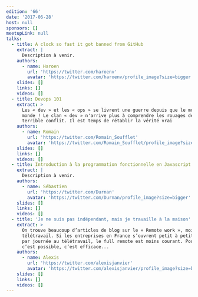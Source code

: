 ```yaml
---
edition: '66'
date: '2017-06-28'
host: null
sponsors: []
meetupLink: null
talks:
  - title: A clock so fast it got banned from GitHub
    extract: |
      Description à venir.
    authors:
      - name: Haroen
        url: 'https://twitter.com/haroenv'
        avatar: 'https://twitter.com/haroenv/profile_image?size=bigger'
    slides: []
    links: []
    videos: []
  - title: Devops 101
    extract: >
      Les « dev » et les « ops » se livrent une guerre depuis que le monde est
      monde ! Le clan « dev » n'arrive plus à comprendre les rouages de ce
      terrible conflit. Il est temps de rétablir la vérité vrai
    authors:
      - name: Romain
        url: 'https://twitter.com/Romain_Soufflet'
        avatar: 'https://twitter.com/Romain_Soufflet/profile_image?size=bigger'
    slides: []
    links: []
    videos: []
  - title: Introduction à la programmation fonctionnelle en Javascript
    extract: |
      Description à venir.
    authors:
      - name: Sébastien
        url: 'https://twitter.com/Durnan'
        avatar: 'https://twitter.com/Durnan/profile_image?size=bigger'
    slides: []
    links: []
    videos: []
  - title: 'Je ne suis pas indépendant, mais je travaille à la maison'
    extract: >
      On trouve beaucoup d’articles de blog sur le « Remote work », moins sur le
      télétravail. Si les entreprises en France s’ouvrent petit à petit, journée
      par journée au télétravail, le full remote est moins courant. Pourtant,
      c’est possible, c’est efficace...
    authors:
      - name: Alexis
        url: 'https://twitter.com/alexisjanvier'
        avatar: 'https://twitter.com/alexisjanvier/profile_image?size=bigger'
    slides: []
    links: []
    videos: []
---
```



